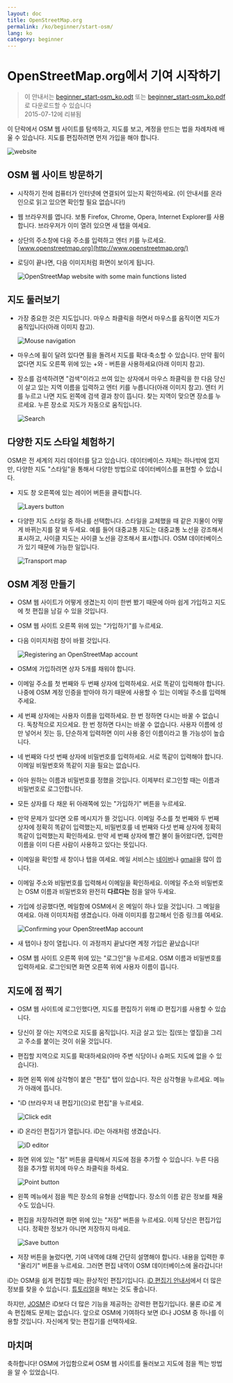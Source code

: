 ```yaml
---
layout: doc
title: OpenStreetMap.org
permalink: /ko/beginner/start-osm/
lang: ko
category: beginner
---
```


OpenStreetMap.org에서 기여 시작하기
====================================

> 이 안내서는 [beginner_start-osm_ko.odt](/files/beginner_start-osm_ko.odt) 또는 [beginner_start-osm_ko.pdf](/files/beginner_start-osm_ko.pdf)로 다운로드할 수 있습니다  
> 2015-07-12에 리뷰됨  

이 단락에서 OSM 웹 사이트를 탐색하고, 지도를 보고, 계정을 만드는 법을 차례차례 배울 수 있습니다. 지도를 편집하려면 먼저 가입을 해야 합니다.

![website][]

OSM 웹 사이트 방문하기
-------------------------------

- 시작하기 전에 컴퓨터가 인터넷에 연결되어 있는지 확인하세요. (이 안내서를 온라인으로 읽고 있으면 확인할 필요 없습니다!)
- 웹 브라우저를 엽니다. 보통 Firefox, Chrome, Opera, Internet Explorer를 사용합니다. 브라우저가 이미 열려 있으면 새 탭을 여세요.
- 상단의 주소창에 다음 주소를 입력하고 엔터 키를 누르세요.
    [www.openstreetmap.org](http://www.openstreetmap.org/)
- 로딩이 끝나면, 다음 이미지처럼 화면이 보이게 됩니다.

    ![OpenStreetMap website with some main functions listed][]

지도 둘러보기
----------------

- 가장 중요한 것은 지도입니다. 마우스 좌클릭을 하면서 마우스를 움직이면 지도가 움직입니다(아래 이미지 참고).

    ![Mouse navigation][]

- 마우스에 휠이 달려 있다면 휠을 돌려서 지도를 확대·축소할 수 있습니다. 만약 휠이 없다면 지도 오른쪽 위에 있는 +와 - 버튼을 사용하세요(아래 이미지 참고).
- 장소를 검색하려면 "검색"이라고 쓰여 있는 상자에서 마우스 좌클릭을 한 다음 당신이 살고 있는 지역 이름을 입력하고 엔터 키를 누릅니다(아래 이미지 참고). 엔터 키를 누르고 나면 지도 왼쪽에 검색 결과 창이 뜹니다. 찾는 지역이 맞으면 장소를 누르세요. 누른 장소로 지도가 자동으로 움직입니다.

    ![Search][]
   

다양한 지도 스타일 체험하기
------------------------

OSM은 전 세계의 지리 데이터를 담고 있습니다. 데이터베이스 자체는 하나밖에 없지만, 다양한 지도 "스타일"을 통해서 다양한 방법으로 데이터베이스를 표현할 수 있습니다.

- 지도 창 오른쪽에 있는 레이어 버튼을 클릭합니다.

    ![Layers button][]

- 다양한 지도 스타일 중 하나를 선택합니다. 스타일을 교체했을 때 같은 지물이 어떻게 바뀌는지를 잘 봐 두세요. 예를 들어 대중교통 지도는 대중교통 노선을 강조해서 표시하고, 사이클 지도는 사이클 노선을 강조해서 표시합니다. OSM 데이터베이스가 있기 때문에 가능한 일입니다.

    ![Transport map][]

OSM 계정 만들기
-------------------------------

- OSM 웹 사이트가 어떻게 생겼는지 이미 한번 봤기 때문에 아마 쉽게 가입하고 지도에 첫 편집을 남길 수 있을 것입니다.
- OSM 웹 사이트 오른쪽 위에 있는 "가입하기"를 누르세요.
- 다음 이미지처럼 창이 바뀔 것입니다.

    ![Registering an OpenStreetMap account][]

- OSM에 가입하려면 상자 5개를 채워야 합니다.
- 이메일 주소를 첫 번째와 두 번째 상자에 입력하세요. 서로 똑같이 입력해야 합니다. 나중에 OSM 계정 인증을 받아야 하기 때문에 사용할 수 있는 이메일 주소를 입력해 주세요.
- 세 번째 상자에는 사용자 이름을 입력하세요. 한 번 정하면 다시는 바꿀 수 없습니다. 독창적으로 지으세요. 한 번 정하면 다시는 바꿀 수 없습니다. 사용자 이름에 성만 넣어서 짓는 등, 단순하게 입력하면 이미 사용 중인 이름이라고 뜰 가능성이 높습니다.
- 네 번째와 다섯 번째 상자에 비밀번호를 입력하세요. 서로 똑같이 입력해야 합니다. 이메일 비밀번호와 똑같이 지을 필요는 없습니다.
- 아마 원하는 이름과 비밀번호를 정했을 것입니다. 이제부터 로그인할 때는 이름과 비밀번호로 로그인합니다.
- 모든 상자를 다 채운 뒤 아래쪽에 있는 "가입하기" 버튼을 누르세요.
- 만약 문제가 있다면 오류 메시지가 뜰 것입니다. 이메일 주소를 첫 번째와 두 번째 상자에 정확히 똑같이 입력했는지, 비밀번호를 네 번째와 다섯 번째 상자에 정확히 똑같이 입력했는지 확인하세요. 만약 세 번째 상자에 빨간 불이 들어왔다면, 입력한 이름을 이미 다른 사람이 사용하고 있다는 뜻입니다.
- 이메일을 확인할 새 창이나 탭을 여세요. 메일 서비스는 [네이버](https://mail.naver.com)나 [gmail](https://mail.google.com)을 많이 씁니다.
- 이메일 주소와 비밀번호를 입력해서 이메일을 확인하세요. 이메일 주소와 비밀번호는 OSM 이름과 비밀번호와 완전히 __다르다는__ 점을 알아 두세요.
- 가입에 성공했다면, 메일함에 OSM에서 온 메일이 하나 있을 것입니다. 그 메일을 여세요. 아래 이미지처럼 생겼습니다. 아래 이미지를 참고해서 인증 링크를 여세요.

    ![Confirming your OpenStreetMap account][]

- 새 탭이나 창이 열립니다. 이 과정까지 끝났다면 계정 가입은 끝났습니다!
- OSM 웹 사이트 오른쪽 위에 있는 "로그인"을 누르세요. OSM 이름과 비밀번호를 입력하세요. 로그인되면 화면 오른쪽 위에 사용자 이름이 뜹니다.

지도에 점 찍기
------------------------

- OSM 웹 사이트에 로그인했다면, 지도를 편집하기 위해 iD 편집기를 사용할 수 있습니다.
- 당신이 잘 아는 지역으로 지도를 움직입니다. 지금 살고 있는 집(또는 옆집)을 그리고 주소를 붙이는 것이 쉬울 것입니다.  
- 편집할 지역으로 지도를 확대하세요(아마 주변 식당이나 슈퍼도 지도에 없을 수 있습니다).
- 화면 왼쪽 위에 삼각형이 붙은 "편집" 탭이 있습니다. 작은 삼각형을 누르세요. 메뉴가 아래에 뜹니다.
- "iD (브라우저 내 편집기)(으)로 편집"을 누르세요.

    ![Click edit][]

- iD 온라인 편집기가 열립니다. iD는 아래처럼 생겼습니다.

    ![iD editor][]

- 화면 위에 있는 "점" 버튼을 클릭해서 지도에 점을 추가할 수 있습니다. 누른 다음 점을 추가할 위치에 마우스 좌클릭을 하세요.

    ![Point button][]    

- 왼쪽 메뉴에서 점을 찍은 장소의 유형을 선택합니다. 장소의 이름 같은 정보를 채울 수도 있습니다.
- 편집을 저장하려면 화면 위에 있는 "저장" 버튼을 누르세요. 이제 당신은 편집가입니다. 정확한 정보가 아니면 저장하지 마세요.

    ![Save button][]    

- 저장 버튼을 눌렀다면, 기여 내역에 대해 간단히 설명해야 합니다. 내용을 입력한 후 "올리기" 버튼을 누르세요. 그러면 편집 내역이 OSM 데이터베이스에 올라갑니다!


iD는 OSM을 쉽게 편집할 때는 환상적인 편집기입니다. [iD 편집기 안내서](/ko/beginner/id-editor/)에서 더 많은 정보를 찾을 수 있습니다. [튜토리얼](http://www.openstreetmap.org/edit?editor=id#walkthrough=true)을 해보는 것도 좋습니다.

하지만, [JOSM](/ko/josm/)은 iD보다 더 많은 기능을 제공하는 강력한 편집기입니다. 물론 iD로 계속 편집해도 문제는 없습니다. 앞으로 OSM에 기여하다 보면 iD나 JOSM 중 하나를 이용할 것입니다. 자신에게 맞는 편집기를 선택하세요.

마치며
-------

축하합니다! OSM에 가입함으로써 OSM 웹 사이트를 둘러보고 지도에 점을 찍는 방법을 알 수 있었습니다.



[website]: /images/beginner/start-osm_website.png
[OpenStreetMap website with some main functions listed]: /images/beginner/osm-website-main-functions.png
[Mouse navigation]: /images/beginner/mouse-navigation.png
[Search]: /images/beginner/search.png
[Layers button]: /images/beginner/layers.png
[Transport map]: /images/beginner/transport-map.png
[Registering an OpenStreetMap account]: /images/beginner/registering-account.png
[Confirming your OpenStreetMap account]: /images/beginner/confirming-account.png
[Click edit]: /images/beginner/click-edit.png
[iD editor]: /images/beginner/id-editor.png
[Point button]: /images/beginner/point-button.png
[Save button]: /images/beginner/save-button.png